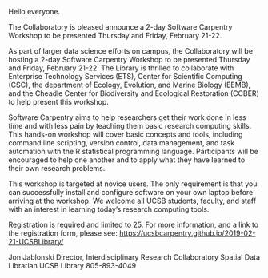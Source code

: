 Hello everyone.  

The Collaboratory is pleased announce a 2-day Software Carpentry Workshop to be presented Thursday and Friday, February 21-22.

As part of larger data science efforts on campus, the Collaboratory will be hosting a 2-day Software Carpentry Workshop to be presented Thursday and Friday, February 21-22. The Library is thrilled to collaborate with Enterprise Technology Services (ETS), Center for Scientific Computing (CSC), the department of Ecology, Evolution, and Marine Biology (EEMB), and the Cheadle Center for Biodiversity and Ecological Restoration (CCBER) to help present this workshop.

Software Carpentry aims to help researchers get their work done in less time and with less pain by teaching them basic research computing skills. This hands-on workshop will cover basic concepts and tools, including command line scripting, version control, data management, and task automation with the R statistical programming language. Participants will be encouraged to help one another and to apply what they have learned to their own research problems.

This workshop is targeted at novice users.  The only requirement is that you can successfully install and configure software on your own laptop before arriving at the workshop.  We welcome all UCSB students, faculty, and staff with an interest in learning today’s research computing tools.  

Registration is required and limited to 25.  For more information, and a link to the registration form, please see:
  https://ucsbcarpentry.github.io/2019-02-21-UCSBLibrary/

Jon Jablonski
Director, Interdisciplinary Research Collaboratory
Spatial Data Librarian
UCSB Library
805-893-4049
